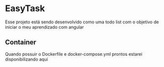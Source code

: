 # EasyTask

Esse projeto está sendo desenvolvido como uma todo list com o objetivo de iniciar o meu aprendizado com angular

## Container

Quando possuir o Dockerfile e docker-compose.yml prontos estarei disponibilizando aqui
